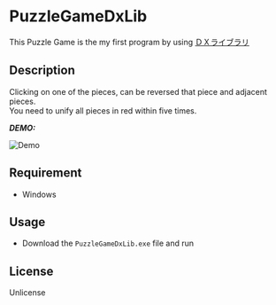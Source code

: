 # PuzzleGameDxLib

This Puzzle Game is the my first program by using [ＤＸライブラリ](https://dxlib.xsrv.jp/)

## Description

Clicking on one of the pieces, can be reversed that piece and adjacent pieces.  
You need to unify all pieces in red within five times.

***DEMO:***

![Demo](https://user-images.githubusercontent.com/63896499/95739992-b2567300-0cc6-11eb-82cd-7a0b3726d70a.gif)

## Requirement

- Windows

## Usage

- Download the `PuzzleGameDxLib.exe` file and run

## License

Unlicense
